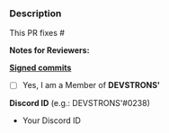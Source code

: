 ### **Description**

<!-- Any description regarding the pull request just created by you -->

<!-- If this pull request solves a reported issue, please add the issue number below -->

This PR fixes #

**Notes for Reviewers:**
<!-- Any note for reviewers, like Bug fixed successfully, or stuck somewhere, or Ready to merge! 🙂 -->

**[Signed commits](https://github.com/DevsTrons/hello-world/blob/master/CONTRIBUTING.md)**

- [ ] Yes, I am a Member of **DEVSTRONS'**

**Discord ID** (e.g.: DEVSTRONS'#0238)

- Your Discord ID <!-- Enter your Discord ID -->

<!-- THANK YOU FOR CONTRIBUTING TO DEVSTRONS' PROJECTS!
 
By following the community's contribution conventions upfront, the review process will 
be accelerated and your PR merged quicker. -->
